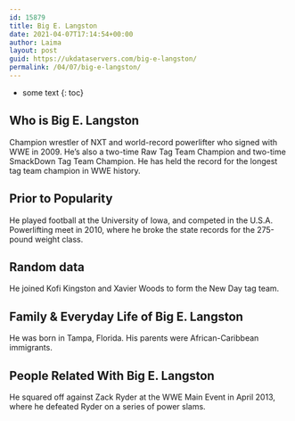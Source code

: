 ```yaml
---
id: 15879
title: Big E. Langston
date: 2021-04-07T17:14:54+00:00
author: Laima
layout: post
guid: https://ukdataservers.com/big-e-langston/
permalink: /04/07/big-e-langston/
---
```


* some text
{: toc}


## Who is Big E. Langston
                  
                  
                  
Champion wrestler of NXT and world-record powerlifter who signed with WWE in 2009. He&#8217;s also a two-time Raw Tag Team Champion and two-time SmackDown Tag Team Champion. He has held the record for the longest tag team champion in WWE history.
                  
              
            
              
            
                
                
                
## Prior to Popularity
                  
                  
                  
He played football at the University of Iowa, and competed in the U.S.A. Powerlifting meet in 2010, where he broke the state records for the 275-pound weight class.
                  
              
            
              
            
                
                
                
## Random data
                  
                  
                  
He joined Kofi Kingston and Xavier Woods to form the New Day tag team.
                  
              
            
              
            
                
                
                
## Family & Everyday Life of Big E. Langston
                  
                  
                  
He was born in Tampa, Florida. His parents were African-Caribbean immigrants.
                  
              
            
              
            
                
                
                
## People Related With Big E. Langston
                  
                  
                  
He squared off against Zack Ryder at the WWE Main Event in April 2013, where he defeated Ryder on a series of power slams.
                  
              
            
              
            
                
              
            
              
              
            
            
              
            
          
          
          
